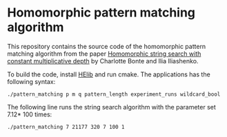 # Homomorphic pattern matching algorithm

This repository contains the source code of the homomorphic pattern matching algorithm from the paper [Homomorphic string search with constant multiplicative depth](https://eprint.iacr.org/2020/931) by Charlotte Bonte and Ilia Iliashenko.

To build the code, install [HElib](https://github.com/homenc/HElib) and run cmake.
The applications has the following syntax:
  
    ./pattern_matching p m q pattern_length experiment_runs wildcard_bool

The following line runs the string search algorithm with the parameter set 7.12* 100 times:
  
    ./pattern_matching 7 21177 320 7 100 1
